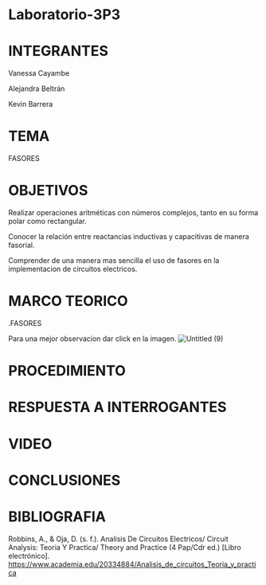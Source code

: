 # Laboratorio-3P3

# INTEGRANTES
Vanessa Cayambe

Alejandra Beltrán

Kevin Barrera

# TEMA
FASORES
# OBJETIVOS
Realizar operaciones aritméticas con números complejos, tanto en su forma polar
como rectangular.

Conocer la relación entre reactancias inductivas y capacitivas de manera fasorial.

Comprender de una manera mas sencilla el uso de fasores en la implementacion de circuitos electricos.

# MARCO TEORICO

.FASORES

Para una mejor observacion dar click en la imagen.
![Untitled (9)](https://user-images.githubusercontent.com/84421020/133168821-e23f52e2-1140-4716-8202-2f6e468c5411.jpg)

# PROCEDIMIENTO


# RESPUESTA A INTERROGANTES


# VIDEO 

# CONCLUSIONES

# BIBLIOGRAFIA
Robbins, A., & Oja, D. (s. f.). Analisis De Circuitos Electricos/ Circuit Analysis: Teoria Y Practica/ Theory and Practice (4 Pap/Cdr ed.) [Libro electrónico]. https://www.academia.edu/20334884/Analisis_de_circuitos_Teoria_y_practica

